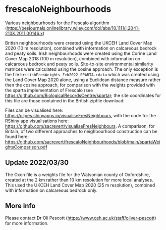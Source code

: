 # frescaloNeighbourhoods
Various neighbourhoods for the Frescalo algorithm (https://besjournals.onlinelibrary.wiley.com/doi/abs/10.1111/j.2041-210X.2011.00146.x)

British neighbourhoods were created using the UKCEH Land Cover Map 2020 (10 m resolution), combined with information on calcareous bedrock and peaty
soils. Irish neighbourhoods were created using the Corine Land Cover Map 2018 (100 m resolution), combined with information on calcareous bedrock and peaty
soils. Site-to-site environmental similarity matrices were calculated using the cosine approach. The only exception is the file `britishFresWeights_Feb2022_SPARTA.rdata` which was created using the Land Cover Map 2020 alone, using a Euclidean distance measure rather then the cosine approach, for comparison with the weights provided with the sparta implementation of Frescalo (see https://github.com/BiologicalRecordsCentre/sparta); the site coordinates for this file are those contained in the British zipfile download.

Files can be visualised here: https://olipes.shinyapps.io/visualiseFresNeighbours, with the code for the RShiny app visualisations here: https://github.com/sacrevert/visualiseFresNeighbours. A comparison, for Britain, of two different approaches to neighbourhood construction can be found here: https://github.com/sacrevert/frescaloNeighbourhoods/blob/main/spartaWeightsComparison.pdf

## Update 2022/03/30
The Oxon file is a weights file for the Watsonian county of Oxfordshire, created at the 2 km rather than 10 km resolution for more local analyses. This used the UKCEH Land Cover Map 2020 (25 m resolution), combined with information on calcareous bedrock only.

## More info
Please contact Dr Oli Pescott (https://www.ceh.ac.uk/staff/oliver-pescott) for more information.
